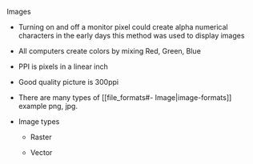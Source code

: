 
Images

-   Turning on and off a monitor pixel could create alpha numerical characters in the early days this method was used to display images


-   All computers create colors by mixing Red, Green, Blue


-   PPI is pixels in a linear inch


-   Good quality picture is 300ppi


- There are many types of  [[file_formats#- Image|image-formats]] example png, jpg.

-   Image types

    -   Raster

    -   Vector
